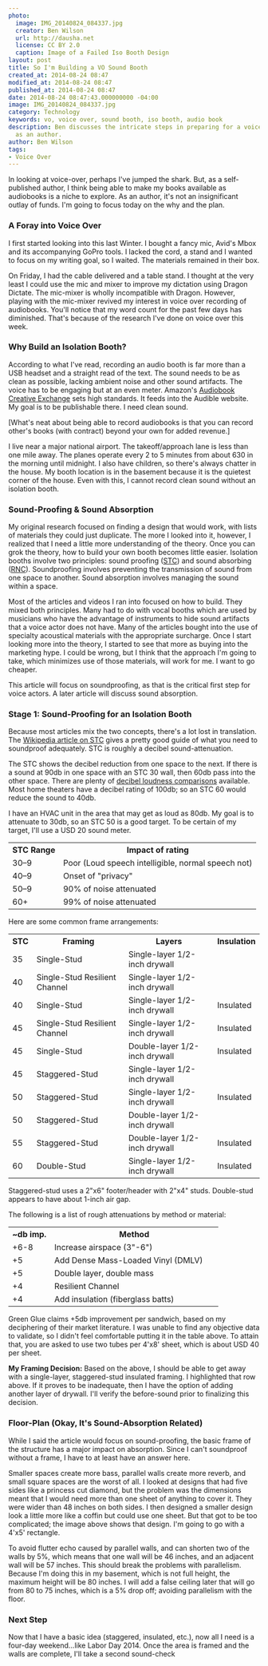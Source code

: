 ```yaml
---
photo:
  image: IMG_20140824_084337.jpg
  creator: Ben Wilson
  url: http://dausha.net
  license: CC BY 2.0
  caption: Image of a Failed Iso Booth Design
layout: post
title: So I'm Building a VO Sound Booth
created_at: 2014-08-24 08:47
modified_at: 2014-08-24 08:47
published_at: 2014-08-24 08:47
date: 2014-08-24 08:47:43.000000000 -04:00
image: IMG_20140824_084337.jpg
category: Technology
keywords: vo, voice over, sound booth, iso booth, audio book
description: Ben discusses the intricate steps in preparing for a voice-over career
  as an author.
author: Ben Wilson
tags:
- Voice Over
---
```

In looking at voice-over, perhaps I've jumped the shark. But, as a self-published author, I think being able to make my books available as audiobooks is a niche to explore. As an author, it's not an insignificant outlay of funds. I'm going to focus today on the why and the plan.

<!-- more -->
### A Foray into Voice Over

I first started looking into this last Winter. I bought a fancy mic, Avid's Mbox and its accompanying GoPro tools. I lacked the cord, a stand and I wanted to focus on my writing goal, so I waited. The materials remained in their box.

On Friday, I had the cable delivered and a table stand. I thought at the very least I could use the mic and mixer to improve my dictation using Dragon Dictate. The mic-mixer is wholly incompatible with Dragon. However, playing with the mic-mixer revived my interest in voice over recording of audiobooks. You'll notice that my word count for the past few days has diminished. That's because of the research I've done on voice over this week.

### Why Build an Isolation Booth?

According to what I've read, recording an audio booth is far more than a USB headset and a straight read of the text. The sound needs to be as clean as possible, lacking ambient noise and other sound artifacts. The voice has to be engaging but at an even meter. Amazon's [Audiobook Creative Exchange](http://www.acx.com/) sets high standards. It feeds into the Audible website. My goal is to be publishable there. I need clean sound.

[What's neat about being able to record audiobooks is that you can record other's books (with contract) beyond your own for added revenue.]

I live near a major national airport. The takeoff/approach lane is less than one mile away. The planes operate every 2 to 5 minutes from about 630 in the morning until midnight. I also have children, so there's always chatter in the house. My booth location is in the basement because it is the quietest corner of the house. Even with this, I cannot record clean sound without an isolation booth.

### Sound-Proofing & Sound Absorption

My original research focused on finding a design that would work, with lists of materials they could just duplicate. The more I looked into it, however, I realized that I need a little more understanding of the theory. Once you can grok the theory, how to build your own booth becomes little easier. Isolation booths involve two principles: sound proofing ([STC](http://en.wikipedia.org/wiki/Sound_transmission_class)) and sound absorbing ([RNC](http://en.wikipedia.org/wiki/Noise_reduction_coefficient)). Soundproofing involves preventing the transmission of sound from one space to another. Sound absorption involves managing the sound within a space.

Most of the articles and videos I ran into focused on how to build. They mixed both principles. Many had to do with vocal booths which are used by musicians who have the advantage of instruments to hide sound artifacts that a voice actor does not have. Many of the articles bought into the use of specialty acoustical materials with the appropriate surcharge. Once I start looking more into the theory, I started to see that more as buying into the marketing hype. I could be wrong, but I think that the approach I'm going to take, which minimizes use of those materials, will work for me. I want to go cheaper. 

This article will focus on soundproofing, as that is the critical first step for voice actors. A later article will discuss sound absorption.

### Stage 1: Sound-Proofing for an Isolation Booth

Because most articles mix the two concepts, there's a lot lost in translation. The [Wikipedia article on STC](http://en.wikipedia.org/wiki/Sound_transmission_class) gives a pretty good guide of what you need to soundproof adequately. STC is roughly a decibel sound-attenuation.

The STC shows the decibel reduction from one space to the next. If there is a sound at 90db in one space with an STC 30 wall, then 60db pass into the other space. There are plenty of [decibel loudness comparisons](http://www.gcaudio.com/resources/howtos/loudness.html) available. Most home theaters have a decibel rating of 100db; so an STC 60 would reduce the sound to 40db.

I have an HVAC unit in the area that may get as loud as 80db. My goal is to attenuate to 30db, so an STC 50 is a good target. To be certain of my target, I'll use a USD 20 sound meter.

<table class='table'>
	<tr><th>STC Range</th><th>Impact of rating</th></tr>
	<tr><td>30&ndash;9</td><td>Poor (Loud speech intelligible, normal speech not)</td></tr>
	<tr><td>40&ndash;9</td><td>Onset of "privacy"</td></tr>
	<tr><td>50&ndash;9</td><td>90% of noise attenuated</td></tr>
	<tr><td>60+</td><td>99% of noise attenuated</td></tr>
</table>

Here are some common frame arrangements:

<table class='table'>
  <tr><th>STC</th><th>Framing</th><th>Layers</th><th>Insulation</th></tr>
  <tr><td>35</td><td>Single-Stud</td><td>Single-layer 1/2-inch drywall</td><td></td></tr>
  <tr><td>40</td><td>Single-Stud Resilient Channel</td><td>Single-layer 1/2-inch drywall</td><td></td></tr>
  <tr><td>40</td><td>Single-Stud</td><td>Single-layer 1/2-inch drywall</td><td>Insulated</td></tr>
  <tr><td>45</td><td>Single-Stud Resilient Channel</td><td>Single-layer 1/2-inch drywall</td><td>Insulated</td></tr>
  <tr><td>45</td><td>Single-Stud</td><td>Double-layer 1/2-inch drywall</td><td>Insulated</td></tr>
  <tr><td>45</td><td>Staggered-Stud</td><td>Single-layer 1/2-inch drywall</td><td></td></tr>
  <tr  class="success"><td>50</td><td>Staggered-Stud</td><td>Single-layer 1/2-inch drywall</td><td>Insulated</td></tr>
  <tr><td>50</td><td>Staggered-Stud</td><td>Double-layer 1/2-inch drywall</td><td></td></tr>
  <tr><td>55</td><td>Staggered-Stud</td><td>Double-layer 1/2-inch drywall</td><td>Insulated</td></tr>
  <tr><td>60</td><td>Double-Stud</td><td>Single-layer 1/2-inch drywall</td><td>Insulated</td></tr>
</table>

Staggered-stud uses a 2"x6" footer/header with 2"x4" studs. Double-stud appears to have about 1-inch air gap. 

The following is a list of rough attenuations by method or material:

<table class='table'>
	<tr><th width='20%'>~db imp.</th><th>Method</th></tr>
	<tr><td>+6-8</td><td>Increase airspace (3"-6")</td></tr>
	<tr><td>+5</td><td>Add Dense Mass-Loaded Vinyl (DMLV)</td></tr>
	<tr><td>+5</td><td>Double layer, double mass</td></tr>
	<tr><td>+4</td><td>Resilient Channel</td></tr>
	<tr><td>+4</td><td>Add insulation (fiberglass batts)</td></tr>
</table>

Green Glue claims +5db improvement per sandwich, based on my deciphering of their market literature. I was unable to find any objective data to validate, so I didn't feel comfortable putting it in the table above. To attain that, you are asked to use two tubes per 4'x8' sheet, which is about USD 40 per sheet.

**My Framing Decision:** Based on the above, I should be able to get away with a single-layer, staggered-stud insulated framing. I highlighted that row above. If it proves to be inadequate, then I have the option of adding another layer of drywall. I'll verify the before-sound prior to finalizing this decision.

### Floor-Plan (Okay, It's Sound-Absorption Related)

While I said the article would focus on sound-proofing, the basic frame of the structure has a major impact on absorption. Since I can't soundproof without a frame, I have to at least have an answer here.

Smaller spaces create more bass, parallel walls create more reverb, and small square spaces are the worst of all. I looked at designs that had five sides like a princess cut diamond, but the problem was the dimensions meant that I would need more than one sheet of anything to cover it. They were wider than 48 inches on both sides. I then designed a smaller design look a little more like a coffin but could use one sheet. But that got to be too complicated; the image above shows that design. I'm going to go with a 4'x5' rectangle.

To avoid flutter echo caused by parallel walls, and can shorten two of the walls by 5%, which means that one wall will be 46 inches, and an adjacent wall will be 57 inches. This should break the problems with parallelism. Because I'm doing this in my basement, which is not full height, the maximum height will be 80 inches. I will add a false ceiling later that will go from 80 to 75 inches, which is a 5% drop off; avoiding parallelism with the floor.

### Next Step

Now that I have a basic idea (staggered, insulated, etc.), now all I need is a four-day weekend...like Labor Day 2014. Once the area is framed and the walls are complete, I'll take a second sound-check
